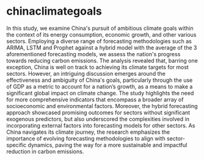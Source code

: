# chinaclimategoals
In this study, we examine China's pursuit of ambitious climate goals within the context of its energy
consumption, economic growth, and other various sectors. Employing a diverse range of forecasting
methodologies such as ARIMA, LSTM and Prophet against a hybrid model with the average of the 3
aforementioned forecasting models, we assess the nation's progress towards reducing carbon
emissions. The analysis revealed that, barring one exception, China is well on track to achieving its
climate targets for most sectors. However, an intriguing discussion emerges around the effectiveness
and ambiguity of China's goals, particularly through the use of GDP as a metric to account for a
nation’s growth, as a means to make a significant global impact on climate change. The study
highlights the need for more comprehensive indicators that encompass a broader array of
socioeconomic and environmental factors. Moreover, the hybrid forecasting approach showcased
promising outcomes for sectors without significant exogenous predictors, but also underscored the
complexities involved in incorporating external factors into forecasting models for other sectors. As
China navigates its climate journey, the research emphasizes the importance of evolving forecasting
methodologies to align with sector-specific dynamics, paving the way for a more sustainable and
impactful reduction in carbon emissions.
